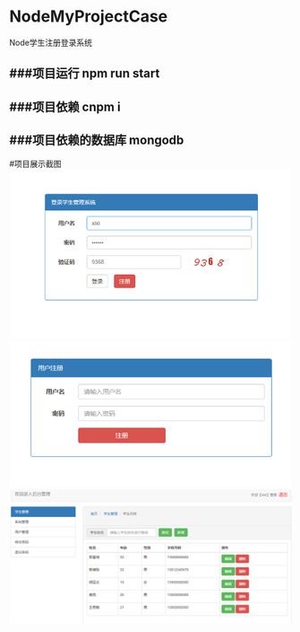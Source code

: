 # NodeMyProjectCase
Node学生注册登录系统

###项目运行
npm run start
-----------------------------
###项目依赖
cnpm i
-----------------------------
###项目依赖的数据库
mongodb
-----------------------------
#项目展示截图
<img src="./project_demo_img/login.png" />
<img src="./project_demo_img/reg.png" />
<img src="./project_demo_img/index.png" />

